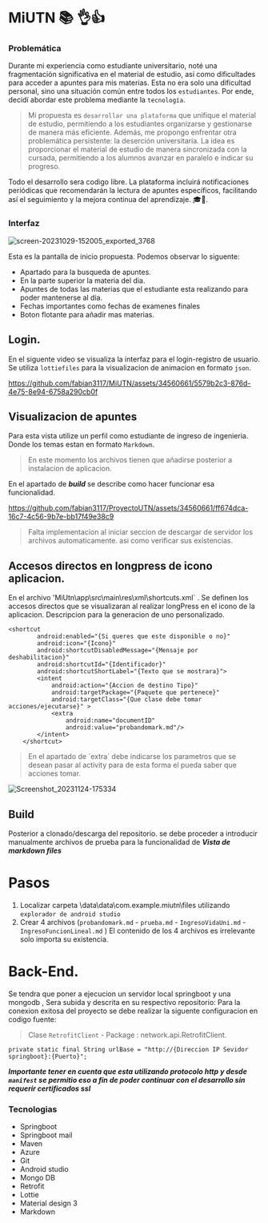 # MiUTN 📚 👌👍

### Problemática
Durante mi experiencia como estudiante universitario, noté una fragmentación significativa en el material de estudio, así como dificultades para acceder a apuntes para mis materias. Esta no era solo una dificultad personal, sino una situación común entre todos los `estudiantes`. Por ende, decidí abordar este problema mediante la `tecnología`.


>Mi propuesta es `desarrollar una plataforma` que unifique el material de estudio, 
permitiendo a los estudiantes organizarse y gestionarse de manera más eficiente. Además, me propongo enfrentar otra problemática persistente: la deserción universitaria. La idea es proporcionar el material de estudio de manera sincronizada con la cursada, permitiendo a los alumnos avanzar en paralelo e indicar su progreso.

Todo el desarrollo sera codigo libre.
La plataforma incluirá notificaciones periódicas que recomendarán la lectura de apuntes específicos, facilitando así el seguimiento y la mejora continua del aprendizaje. 🎓🚀.

### Interfaz
![screen-20231029-152005_exported_3768](https://github.com/fabian3117/MiUTN/assets/34560661/44d0e84b-a9f3-4589-9339-7cbcbd68b1a5)

Esta es la pantalla de inicio propuesta. Podemos observar lo siguente:
- Apartado para la busqueda de apuntes.
- En la parte superior la materia del dia.
- Apuntes de todas las materias que el estudiante esta realizando para poder mantenerse al dia.
- Fechas importantes como fechas de examenes finales
- Boton flotante para añadir mas materias.

## Login.
En el siguente video se visualiza la interfaz para el login-registro de usuario.
Se utiliza `lottiefiles` para la visualizacion de animacion en formato `json`. 

https://github.com/fabian3117/MiUTN/assets/34560661/5579b2c3-876d-4e75-8e94-6758a290cb0f

## Visualizacion de apuntes
Para esta vista utilize un perfil como estudiante de ingreso de ingenieria. Donde los temas estan en formato `Markdown`.
> En este momento los archivos tienen que añadirse posterior a instalacion de aplicacion.

En el apartado de ***build*** se describe como hacer funcionar esa funcionalidad.


https://github.com/fabian3117/ProyectoUTN/assets/34560661/ff674dca-16c7-4c56-9b7e-bb17f49e38c9
> Falta implementacion al iniciar seccion de descargar de servidor los archivos automaticamente. asi como verificar sus existencias.
## Accesos directos en longpress de icono aplicacion.
En el archivo 'MiUtn\app\src\main\res\xml\shortcuts.xml` . Se definen los accesos directos que se visualizaran al realizar longPress en el icono de la aplicacion. 
Descripcion para la generacion de uno personalizado.
```
<shortcut
        android:enabled="{Si queres que este disponible o no}"
        android:icon="{Icono}"
        android:shortcutDisabledMessage="{Mensaje por deshabilitacion}"
        android:shortcutId="{Identificador}"
        android:shortcutShortLabel="{Texto que se mostrara}">
        <intent
            android:action="{Accion de destino Tipo}"
            android:targetPackage="{Paquete que pertenece}"
            android:targetClass="{Que clase debe tomar acciones/ejecutarse}" >
            <extra
                android:name="documentID"
                android:value="probandomark.md"/>
        </intent>
    </shortcut>
```
> En el apartado de ´extra´ debe indicarse los parametros que se desean pasar al activity para de esta forma el pueda saber que acciones tomar.

![Screenshot_20231124-175334](https://github.com/fabian3117/ProyectoUTN/assets/34560661/cb41f9bb-a2c0-4af5-aa59-fc156172201b)

## Build
Posterior a clonado/descarga del repositorio. se debe proceder a introducir manualmente archivos de prueba para la funcionalidad de ***Vista de markdown files***
# Pasos
1. Localizar carpeta \data\data\com.example.miutn\files utilizando `explorador de android studio`
2. Crear 4 archivos (`probandomark.md` - `prueba.md` - `IngresoVidaUni.md` - `IngresoFuncionLineal.md` ) El contenido de los 4 archivos es irrelevante solo importa su existencia.
# Back-End.
Se tendra que poner a ejecucion un servidor local springboot y una mongodb , Sera subida y descrita en su respectivo repositorio:
Para la conexion exitosa del proyecto se debe realizar la siguente configuracion en codigo fuente:
> Clase `RetrofitClient` - Package : network.api.RetrofitClient. 
```
private static final String urlBase = "http://{Direccion IP Sevidor springboot}:{Puerto}";
```
***Importante tener en cuenta que esta utilizando protocolo http y desde `manifest` se permitio eso a fin de poder continuar con el desarrollo sin requerir certificados ssl***

### Tecnologias
- Springboot
- Springboot mail
- Maven
- Azure
- Git
- Android studio
- Mongo DB
- Retrofit
- Lottie
- Material design 3
- Markdown
